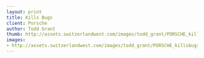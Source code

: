 ```yaml
--- 
layout: print
title: Kills Bugs
client: Porsche
author: Todd Grant
thumb: http://assets.switzerlandwest.com/images/todd_grant/PORSCHE_killsbugs_small.jpg
images: 
- http://assets.switzerlandwest.com/images/todd_grant/PORSCHE_killsbugs.jpg
---
```

